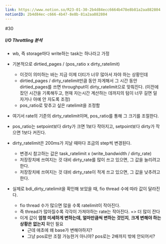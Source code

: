```yaml
---
link: https://www.notion.so/R23-01-30-2b4d84ecc6664b478e8b81a2aa882804
notionID: 2b4d84ec-c666-4b47-8e8b-81a2aa882804
---
```

#30
##### I/O Throttling 분석
- wb, 즉 storage마다 write하는 task는 하나라고 가정
- 기본적으로 dirtied_pages / (pos_ratio x dirty_ratelimit)
	- 이것이 의미하는 바는 지금 이제 더티가 너무 많아서 자야 하는 상황인데
	- dirtied_pages / dirty_ratelimit만큼 동안 자게해서 그 시간 동안 dirtied_pages를 쓰면 throughput이 dirty_ratelimit으로 맞춰진다. (이전에 잤던 시간을 기록해두고, 현재 자는시간 계산하는 데까지의 텀이 너무 길면 덜 자거나 아예 안 자도록 조정)
	- pos_ratio로 맞추고 싶은 ratelimit을 조정함
- 여기서 rate의 기준의 dirty_ratelimit이며, pos_ratio를 통해 그 크기를 조절한다.
- pos_ratio는 setpoint보다 dirty가 크면 1보다 작아지고, setpoint보다 dirty가 작으면 1보다 커진다. 

- dirty_ratelimit은 200ms가 지날 때마다 조금의 step씩 변경된다.
	- 변경시 참고하는 값은 task_ratelimit x (write_bandwidth / dirty_rate)
	- 저장장치에 쓰여지는 것 대비 dirty_rate를 많이 쓰고 있으면, 그 값을 늘리려고 한다.
	- 저장장치에 쓰여지는 것 대비 dirty_rate이 적게 쓰고 있으면, 그 값을 낮추려고 한다.
- 실제로 bdi_dirty_ratelimit을 확인해 보았을 때, fio thread 수에 따라 값이 달라진다.
	- fio thread 수가 많으면 많을 수록 ratelimit이 작아진다.
	- 즉 thread가 많아질수록 각각이 가져야하는 rate는 작아진다. => 더 많이 잔다
	- 이게 값이 **엄청 미세하게 변하는데, 얼마만큼씩 변하는 것인지**, **크게 변해야 하는 상황은 없는지** 확인 필요
		- 근데 애초에 왜 base가 변해야하지?
		- 그냥 pos로만 조절 가능한거 아니야? pos로는 2배까지 밖에 안되어서? 